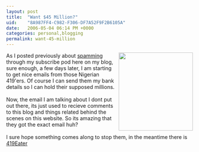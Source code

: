 ```yaml
---
layout: post
title:  "Want $45 Million?"
uid:	"8A987FF4-C982-F306-DF7A52F9F2B6105A"
date:   2006-05-04 06:14 PM +0000
categories: personal,blogging
permalink: want-45-million
---
```

<p><img src="/UserFiles/Image/spam.jpg" alt="" width="200" height="212" align="right" />As I posted previously about <a href="/blog/index.cfm/2006/4/29/Spam-Spam-Spam-and-Spam">spamming</a> through my subscribe pod here on my blog, sure enough, a few days later, I am starting to get nice emails from those Nigerian 419'ers. Of course I can send them my bank details so I can hold their supposed millions.<br /><br />Now, the email I am talking about I dont put out there, its just used to recieve comments to this blog and things related behind the scenes on this website. So its amazing that they got the exact email huh?<br /><br />I sure hope something comes along to stop them, in the meantime there is <a onclick="javascript:urchinTracker ('/outgoing/419Eater');" href="http://www.419eater.com/" target="_blank">419Eater</a></p>